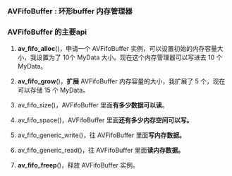 ### AVFifoBuffer : 环形buffer 内存管理器

### AVFifoBuffer 的主要api
1. **av_fifo_alloc**()，申请一个 AVFifoBuffer 实例，可以设置初始的内存容量大小，我设置为了 10个 MyData 大小。现在这个内存管理器可以写进去 10 个MyData。

2. **av_fifo_grow**()，**扩展** AVFifoBuffer 内存容量的大小，我扩展了 5 个，现在可以存储 15 个 MyData。

3. av_fifo_size()，AVFifoBuffer 里面**有多少数据可以读**。

4. av_fifo_space()，AVFifoBuffer 里面**还有多少内存空间可以写。**

5. av_fifo_generic_write()，往 AVFifoBuffer 里面**写内存数据。**

6. av_fifo_generic_read()，往 AVFifoBuffer 里面**读内存数据。**

7. **av_fifo_freep**()，释放 AVFifoBuffer 实例。


